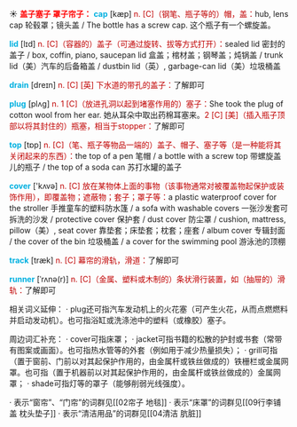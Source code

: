 ☀ <font color="red">**盖子塞子 罩子帘子：**</font>
<font color="sky blue">**cap**</font> [kæp] 
<font color="#c00000">n. [C]（钢笔、瓶子等的）帽，盖：</font>hub, lens cap 轮毂罩；镜头盖 / The bottle has a screw cap. 这个瓶子有一个螺旋盖。

<font color="sky blue">**lid**</font> [lɪd] 
<font color="#c00000">n. [C]（容器的）盖子（可通过旋转、拔等方式打开）：</font>sealed lid 密封的盖子 / box, coffin, piano, saucepan lid 盒盖；棺材盖；钢琴盖；炖锅盖 / trunk lid（美）汽车的后备箱盖 / dustbin lid（英）, garbage-can lid（美）垃圾桶盖
         
<font color="sky blue">**drain**</font> [dreɪn]
<font color="#c00000">n. [C] [英] 下水道的带孔的盖子：</font>了解即可

<font color="sky blue">**plug**</font> [plʌɡ] 
<font color="#c00000">n. 1 [C]（放进孔洞以起到堵塞作用的）塞子：</font>She took the plug of cotton wool from her ear. 她从耳朵中取出药棉耳塞来。<font color="#c00000">2 [C] [美]（插入瓶子顶部以将其封住的）瓶塞，相当于stopper：</font>了解即可

<font color="sky blue">**top**</font> [tɒp] 
<font color="#c00000">n. [C]（笔、瓶子等物品一端的）盖子、帽子、塞子等（是一种能将其关闭起来的东西）：</font>the top of a pen 笔帽 / a bottle with a screw top 带螺旋盖儿的瓶子 / the top of a soda can 苏打水罐的盖子

<font color="sky blue">**cover**</font> ['kʌvə] 
<font color="#c00000">n. [C] 放在某物体上面的事物（该事物通常对被覆盖物起保护或装饰作用），即覆盖物；遮蔽物；套子；罩子等：</font>a plastic waterproof cover for the stroller 手推童车的塑料防水篷 / a sofa with washable covers 一张沙发套可拆洗的沙发 / protective cover 保护套 / dust cover 防尘罩 / cushion, mattress, pillow（美）, seat cover 靠垫套；床垫套；枕套；座套 / album cover 专辑封面 / the cover of the bin 垃圾桶盖 / a cover for the swimming pool 游泳池的顶棚

<font color="sky blue">**track**</font> [træk] 
<font color="#c00000">n. [C] 幕帘的滑轨，滑道：</font>了解即可
           
<font color="sky blue">**runner**</font> [ˈrʌnə(r)]
<font color="#c00000">n. [C]（金属、塑料或木制的）条状滑行装置，如（抽屉的）滑轨：</font>了解即可

相关词义延伸：
· plug还可指汽车发动机上的火花塞（可产生火花，从而点燃燃料并启动发动机）。也可指浴缸或洗涤池中的塑料（或橡胶）塞子。

周边词汇补充：
· cover可指床罩；
· jacket可指书籍的松散的护封或书套（常带有图案或画面）。也可指热水管等的外套（例如用于减少热量损失）；
· grill可指（置于窗前、门前以对其起保护作用的，由金属杆或铁丝做成的）铁栅栏或金属网罩。也可指（置于机器前以对其起保护作用的，由金属杆或铁丝做成的）金属网罩；
· shade可指灯等的罩子（能够削弱光线强度）。

· 表示“窗帘”、“门帘”的词群见[[02帘子 地毯]]
· 表示“床罩”的词群见[[09行李铺盖 枕头垫子]]
· 表示“清洁用品”的词群见[[04清洁 肮脏]]
